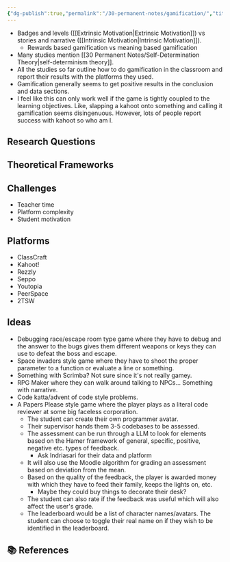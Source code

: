 ```yaml
---
{"dg-publish":true,"permalink":"/30-permanent-notes/gamification/","title":"Gamification","tags":["🪴"],"created":"2024-08-30","updated":"2024-09-13"}
---
```



- Badges and levels ([[Extrinsic Motivation\|Extrinsic Motivation]]) vs stories and narrative ([[Intrinsic Motivation\|Intrinsic Motivation]]).
    - Rewards based gamification vs meaning based gamification
- Many studies mention [[30 Permanent Notes/Self-Determination Theory\|self-determinism theory]].
- All the studies so far outline how to do gamification in the classroom and report their results with the platforms they used.
- Gamification generally seems to get positive results in the conclusion and data sections.
- I feel like this can only work well if the game is tightly coupled to the learning objectives. Like, slapping a kahoot onto something and calling it gamification seems disingenuous. However, lots of people report success with kahoot so who am I.

## Research Questions

## Theoretical Frameworks

## Challenges

- Teacher time
- Platform complexity
- Student motivation

## Platforms

- ClassCraft
- Kahoot!
- Rezzly
- Seppo
- Youtopia
- PeerSpace
- 2TSW

## Ideas

- Debugging race/escape room type game where they have to debug and the answer to the bugs gives them different weapons or keys they can use to defeat the boss and escape.
- Space invaders style game where they have to shoot the proper parameter to a function or evaluate a line or something.
- Something with Scrimba? Not sure since it's not really gamey.
- RPG Maker where they can walk around talking to NPCs... Something with narrative.
- Code katta/advent of code style problems.
- A Papers Please style game where the player plays as a literal code reviewer at some big faceless corporation.
    - The student can create their own programmer avatar.
    - Their supervisor hands them 3-5 codebases to be assessed.
    - The assessment can be run through a LLM to look for elements based on the Hamer framework of general, specific, positive, negative etc. types of feedback.
        - Ask Indriasari for their data and platform
    - It will also use the Moodle algorithm for grading an assessment based on deviation from the mean.
    - Based on the quality of the feedback, the player is awarded money with which they have to feed their family, keeps the lights on, etc.
        - Maybe they could buy things to decorate their desk?
    - The student can also rate if the feedback was useful which will also affect the user's grade.
    - The leaderboard would be a list of character names/avatars. The student can choose to toggle their real name on if they wish to be identified in the leaderboard.

## 📚 References
